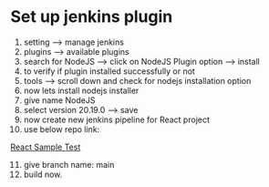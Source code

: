 # Set up jenkins plugin

1. setting --> manage jenkins
2. plugins --> available plugins
3. search for NodeJS --> click on NodeJS Plugin option --> install
4. to verify if plugin installed successfully or not
5. tools --> scroll down and check for nodejs installation option
6. now lets install nodejs installer
7. give name NodeJS
8. select version 20.19.0 --> save
9. now create new jenkins pipeline for React project
10. use below repo link: 

[React Sample Test](https://github.com/sonam-niit/React-App-CI-Jenkins.git)

11. give branch name: main
12. build now.